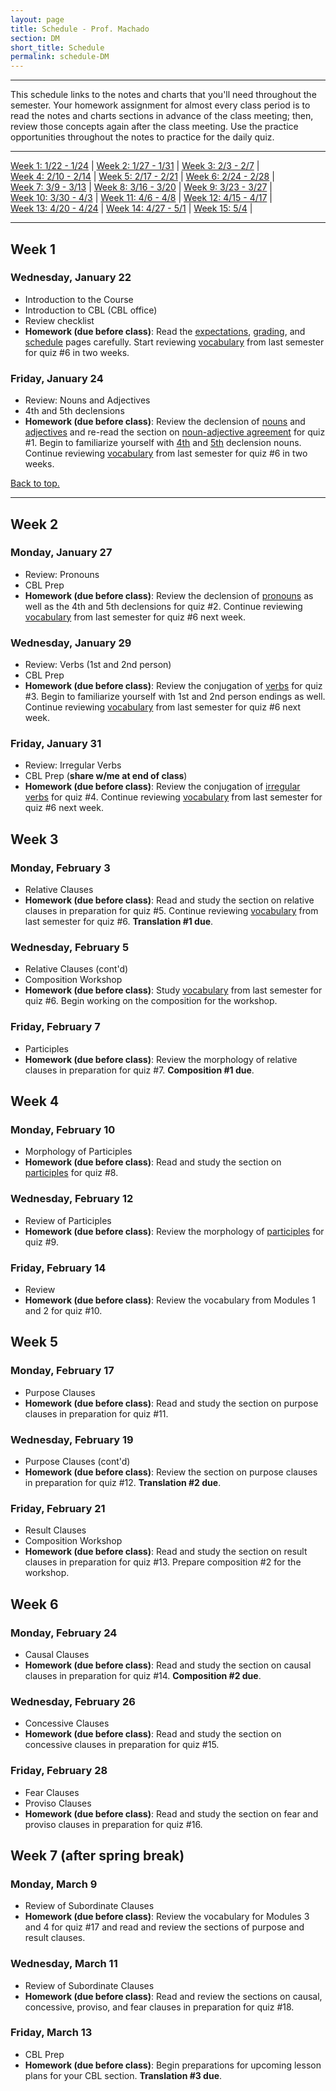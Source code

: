 ```yaml
---
layout: page
title: Schedule - Prof. Machado
section: DM
short_title: Schedule
permalink: schedule-DM
---
```


***

This schedule links to the notes and charts that you'll need throughout the semester. Your homework assignment for almost every class period is to read the notes and charts sections in advance of the class meeting; then, review those concepts again after the class meeting. Use the practice opportunities throughout the notes to practice for the daily quiz.

***

[Week 1: 1/22 - 1/24](#week-1) \| [Week 2: 1/27 - 1/31](#week-2) \| [Week 3: 2/3 - 2/7](#week-3) \|  
[Week 4: 2/10 - 2/14](#week-4) \| [Week 5: 2/17 - 2/21](#week-5) \| [Week 6: 2/24 - 2/28](#week-6) \|  
[Week 7: 3/9 - 3/13](#week-7) \| [Week 8: 3/16 - 3/20](#week-8) \| [Week 9: 3/23 - 3/27](#week-9) \|  
[Week 10: 3/30 - 4/3](#week-10) \| [Week 11: 4/6 - 4/8](#week-11) \| [Week 12: 4/15 - 4/17](#week-12) \|  
[Week 13: 4/20 - 4/24](#week-13) \| [Week 14: 4/27 - 5/1](#week-14) \|
[Week 15: 5/4](#week-15) \|

***

## Week 1

### Wednesday, January 22
- Introduction to the Course
- Introduction to CBL (CBL office)
- Review checklist
- **Homework (due before class)**: Read the [expectations](https://libatique.info/LATN102-S20/details-expectations-tips-DM), [grading](https://libatique.info/LATN102-S20/grading-DM), and [schedule](https://libatique.info/LATN102-S20/schedule-DM) pages carefully. Start reviewing [vocabulary](https://libatique.info/LATN102-S20/vocab/master-LATN101/) from last semester for quiz #6 in two weeks.

### Friday, January 24
- Review: Nouns and Adjectives
- 4th and 5th declensions
- **Homework (due before class)**: Review the declension of [nouns](https://libatique.info/LATN102-S20/charts/0-noun-master/) and [adjectives](https://libatique.info/LATN102-S20/charts/0-adj-master/) and re-read the section on [noun-adjective agreement](https://libatique.info/LATN101-F19/notes/1-nouns-adjs/) for quiz #1. Begin to familiarize yourself with [4th](https://libatique.info/LATN102-S20/charts/0-noun-master/#fourth-declension-masculinefeminine) and [5th](https://libatique.info/LATN102-S20/charts/0-noun-master/#fifth-declension-masculinefeminine) declension nouns. Continue reviewing [vocabulary](https://libatique.info/LATN102-S20/vocab/master-LATN101/) from last semester for quiz #6 in two weeks.

[Back to top.](#top)

***

## Week 2

### Monday, January 27
- Review: Pronouns
- CBL Prep
- **Homework (due before class)**: Review the declension of [pronouns](https://libatique.info/LATN102-S20/charts/0-pronoun-master/) as well as the 4th and 5th declensions for quiz #2. Continue reviewing [vocabulary](https://libatique.info/LATN102-S20/vocab/master-LATN101/) from last semester for quiz #6 next week.

### Wednesday, January 29
- Review: Verbs (1st and 2nd person)
- CBL Prep
- **Homework (due before class)**:
Review the conjugation of [verbs](https://libatique.info/LATN102-S20/charts/0-verb-master/) for quiz #3. Begin to familiarize yourself with 1st and 2nd person endings as well. Continue reviewing [vocabulary](https://libatique.info/LATN102-S20/vocab/master-LATN101/) from last semester for quiz #6 next week.

### Friday, January 31
- Review: Irregular Verbs
- CBL Prep (**share w/me at end of class**)
- **Homework (due before class)**:
Review the conjugation of [irregular verbs](https://libatique.info/LATN102-S20/charts/0-irreg-verb-master/) for quiz #4. Continue reviewing [vocabulary](https://libatique.info/LATN102-S20/vocab/master-LATN101/) from last semester for quiz #6 next week.

## Week 3

### Monday, February 3
- Relative Clauses
- **Homework (due before class)**:  Read and study the section on relative clauses in preparation for quiz #5. Continue reviewing [vocabulary](https://libatique.info/LATN102-S20/vocab/master-LATN101/) from last semester for quiz #6. **Translation #1 due**.

### Wednesday, February 5
- Relative Clauses (cont'd)
- Composition Workshop
- **Homework (due before class)**:
Study [vocabulary](https://libatique.info/LATN102-S20/vocab/master-LATN101/) from last semester for quiz #6. Begin working on the composition for the workshop.

### Friday, February 7
- Participles
- **Homework (due before class)**:  Review the morphology of relative clauses in preparation for quiz #7. **Composition #1 due**.

## Week 4

### Monday, February 10
- Morphology of Participles
- **Homework (due before class)**:
Read and study the section on [participles](https://libatique.info/LATN102-S20/participles) for quiz #8.

### Wednesday, February 12
- Review of Participles
- **Homework (due before class)**:
Review the morphology of [participles](https://libatique.info/LATN102-S20/participles) for quiz #9.

### Friday, February 14
- Review
- **Homework (due before class)**:
Review the vocabulary from Modules 1 and 2 for quiz #10.

## Week 5

### Monday, February 17
- Purpose Clauses
- **Homework (due before class)**:  Read and study the section on purpose clauses in preparation for quiz #11.

### Wednesday, February 19
- Purpose Clauses (cont'd)
- **Homework (due before class)**:
Review the section on purpose clauses in preparation for quiz #12. **Translation #2 due**.

### Friday, February 21
- Result Clauses
- Composition Workshop
- **Homework (due before class)**:
Read and study the section on result clauses in preparation for quiz #13. Prepare composition #2 for the workshop.

## Week 6

### Monday, February 24
- Causal Clauses
- **Homework (due before class)**:  Read and study the section on causal clauses in preparation for quiz #14. **Composition #2 due**.

### Wednesday, February 26
- Concessive Clauses
- **Homework (due before class)**:
Read and study the section on concessive clauses in preparation for quiz #15.

### Friday, February 28
- Fear Clauses
- Proviso Clauses
- **Homework (due before class)**:
Read and study the section on fear and proviso clauses in preparation for quiz #16.

## Week 7 (after spring break)

### Monday, March 9
- Review of Subordinate Clauses
- **Homework (due before class)**:  Review the vocabulary for Modules 3 and 4 for quiz #17 and read and review the sections of purpose and result clauses.

### Wednesday, March 11
- Review of Subordinate Clauses
- **Homework (due before class)**:
Read and review the sections on causal, concessive, proviso, and fear clauses in preparation for quiz #18.

### Friday, March 13
- CBL Prep
- **Homework (due before class)**:
Begin preparations for upcoming lesson plans for your CBL section. **Translation #3 due**.

